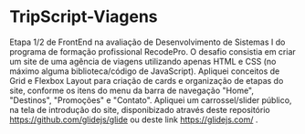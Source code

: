 # TripScript-Viagens

Etapa 1/2 de FrontEnd na avaliação de Desenvolvimento de Sistemas I do programa de formação profissional RecodePro.
O desafio consistia em criar um site de uma agência de viagens utilizando apenas HTML e CSS (no máximo alguma biblioteca/código de JavaScript).
Apliquei conceitos de Grid e Flexbox Layout para criação de cards e organização de etapas do site, conforme os itens do menu da barra de navegação "Home", "Destinos", "Promoções" e "Contato".
Apliquei um carrossel/slider público, na tela de introdução do site, disponibizado através deste repositório https://github.com/glidejs/glide ou deste link https://glidejs.com/ .
